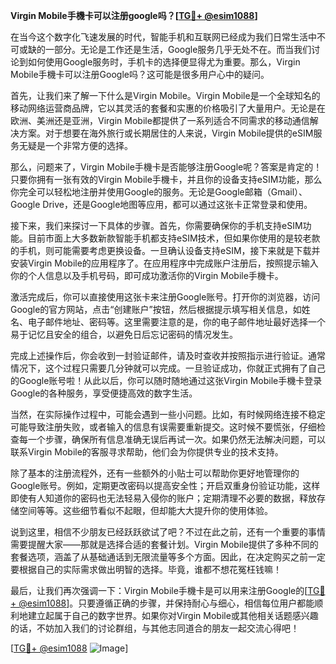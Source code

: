 **Virgin Mobile手機卡可以注册google吗？[[TG💪+ @esim1088](https://t.me/s/esim1088)]**

在当今这个数字化飞速发展的时代，智能手机和互联网已经成为我们日常生活中不可或缺的一部分。无论是工作还是生活，Google服务几乎无处不在。而当我们讨论到如何使用Google服务时，手机卡的选择便显得尤为重要。那么，Virgin Mobile手機卡可以注册Google吗？这可能是很多用户心中的疑问。

首先，让我们来了解一下什么是Virgin Mobile。Virgin Mobile是一个全球知名的移动网络运营商品牌，它以其灵活的套餐和实惠的价格吸引了大量用户。无论是在欧洲、美洲还是亚洲，Virgin Mobile都提供了一系列适合不同需求的移动通信解决方案。对于想要在海外旅行或长期居住的人来说，Virgin Mobile提供的eSIM服务无疑是一个非常方便的选择。

那么，问题来了，Virgin Mobile手機卡是否能够注册Google呢？答案是肯定的！只要你拥有一张有效的Virgin Mobile手機卡，并且你的设备支持eSIM功能，那么你完全可以轻松地注册并使用Google的服务。无论是Google邮箱（Gmail）、Google Drive，还是Google地图等应用，都可以通过这张卡正常登录和使用。

接下来，我们来探讨一下具体的步骤。首先，你需要确保你的手机支持eSIM功能。目前市面上大多数新款智能手机都支持eSIM技术，但如果你使用的是较老款的手机，则可能需要考虑更换设备。一旦确认设备支持eSIM，接下来就是下载并安装Virgin Mobile的应用程序了。在应用程序中完成账户注册后，按照提示输入你的个人信息以及手机号码，即可成功激活你的Virgin Mobile手機卡。

激活完成后，你可以直接使用这张卡来注册Google账号。打开你的浏览器，访问Google的官方网站，点击“创建账户”按钮，然后根据提示填写相关信息，如姓名、电子邮件地址、密码等。这里需要注意的是，你的电子邮件地址最好选择一个易于记忆且安全的组合，以避免日后忘记密码的情况发生。

完成上述操作后，你会收到一封验证邮件，请及时查收并按照指示进行验证。通常情况下，这个过程只需要几分钟就可以完成。一旦验证成功，你就正式拥有了自己的Google账号啦！从此以后，你可以随时随地通过这张Virgin Mobile手機卡登录Google的各种服务，享受便捷高效的数字生活。

当然，在实际操作过程中，可能会遇到一些小问题。比如，有时候网络连接不稳定可能导致注册失败，或者输入的信息有误需要重新提交。这时候不要慌张，仔细检查每一个步骤，确保所有信息准确无误后再试一次。如果仍然无法解决问题，可以联系Virgin Mobile的客服寻求帮助，他们会为你提供专业的技术支持。

除了基本的注册流程外，还有一些额外的小贴士可以帮助你更好地管理你的Google账号。例如，定期更改密码以提高安全性；开启双重身份验证功能，这样即使有人知道你的密码也无法轻易入侵你的账户；定期清理不必要的数据，释放存储空间等等。这些细节看似不起眼，但却能大大提升你的使用体验。

说到这里，相信不少朋友已经跃跃欲试了吧？不过在此之前，还有一个重要的事情需要提醒大家——那就是选择合适的套餐计划。Virgin Mobile提供了多种不同的套餐选项，涵盖了从基础通话到无限流量等多个方面。因此，在决定购买之前一定要根据自己的实际需求做出明智的选择。毕竟，谁都不想花冤枉钱嘛！

最后，让我们再次强调一下：Virgin Mobile手機卡是可以用来注册Google的[[TG💪+ @esim1088](https://t.me/s/esim1088)]。只要遵循正确的步骤，并保持耐心与细心，相信每位用户都能顺利地建立起属于自己的数字世界。如果你对Virgin Mobile或其他相关话题感兴趣的话，不妨加入我们的讨论群组，与其他志同道合的朋友一起交流心得吧！

[[TG💪+ @esim1088](https://t.me/s/esim1088) ![Image](https://i.postimg.cc/4NQfJmqS/Snipaste-2025-05-13-00-14-12.png)]
